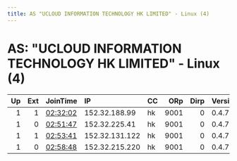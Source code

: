 ```yaml
---
title: AS "UCLOUD INFORMATION TECHNOLOGY HK LIMITED" - Linux (4)
---
```


# AS: "UCLOUD INFORMATION TECHNOLOGY HK LIMITED" - Linux (4)

|   Up |   Ext | JoinTime                                                                                              | IP             | CC   |   ORp |   Dirp | Version   | Contact                 | Nickname   |   eFamMembers |
|-----:|------:|:------------------------------------------------------------------------------------------------------|:---------------|:-----|------:|-------:|:----------|:------------------------|:-----------|--------------:|
|    1 |     1 | [02:32:02](https://nusenu.github.io/OrNetStats/w/relay/DE45F79B203EC7A4B7077CD04D9F556C06569E7C.html) | 152.32.188.99  | hk   |  9001 |      0 | 0.4.7.13  | 5yJewrJpcSUHxGpr@by.com | torexithk  |             1 |
|    1 |     0 | [02:51:47](https://nusenu.github.io/OrNetStats/w/relay/C32C85EF62C21839F201138807E5EF1DBF02FDEF.html) | 152.32.225.41  | hk   |  9001 |      0 | 0.4.7.13  | 97rE4^erB@mz.com        | torentry2  |             1 |
|    1 |     1 | [02:53:41](https://nusenu.github.io/OrNetStats/w/relay/7FF0D1DC4A520987C070059650B2F78A23342F4C.html) | 152.32.131.122 | hk   |  9001 |      0 | 0.4.7.13  | XElDRqe@wgag.com        | torexithk2 |             1 |
|    1 |     0 | [02:58:48](https://nusenu.github.io/OrNetStats/w/relay/29804C3609856E83002C33DEC23E7CFB37BA34C4.html) | 152.32.215.220 | hk   |  9001 |      0 | 0.4.7.13  | dNvlI-m@vn.com          | torentry2  |             1 |
